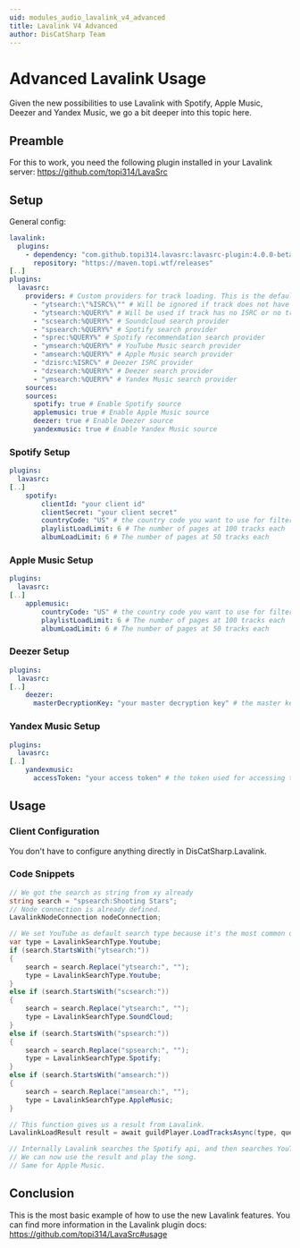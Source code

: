 ```yaml
---
uid: modules_audio_lavalink_v4_advanced
title: Lavalink V4 Advanced
author: DisCatSharp Team
---
```


# Advanced Lavalink Usage

Given the new possibilities to use Lavalink with Spotify, Apple Music, Deezer and Yandex Music, we go a bit deeper into this topic here.

## Preamble

For this to work, you need the following plugin installed in your Lavalink server: https://github.com/topi314/LavaSrc

## Setup

General config:

```yml
lavalink:
  plugins:
    - dependency: "com.github.topi314.lavasrc:lavasrc-plugin:4.0.0-beta.3"
      repository: "https://maven.topi.wtf/releases"
[..]
plugins:
  lavasrc:
    providers: # Custom providers for track loading. This is the default
      - "ytsearch:\"%ISRC%\"" # Will be ignored if track does not have an ISRC. See https://esearch.wikipedia.org/wiki/International_Standard_Recording_Code
      - "ytsearch:%QUERY%" # Will be used if track has no ISRC or no track could be found for the ISRC
      - "scsearch:%QUERY%" # Soundcloud search provider
      - "spsearch:%QUERY%" # Spotify search provider
      - "sprec:%QUERY%" # Spotify recommendation search provider
      - "ymsearch:%QUERY%" # YouTube Music search provider
      - "amsearch:%QUERY%" # Apple Music search provider
      - "dzisrc:%ISRC%" # Deezer ISRC provider
      - "dzsearch:%QUERY%" # Deezer search provider
      - "ymsearch:%QUERY%" # Yandex Music search provider
    sources:
    sources:
      spotify: true # Enable Spotify source
      applemusic: true # Enable Apple Music source
      deezer: true # Enable Deezer source
      yandexmusic: true # Enable Yandex Music source
```

### Spotify Setup

```yml
plugins:
  lavasrc:
[..]
    spotify:
        clientId: "your client id"
        clientSecret: "your client secret"
        countryCode: "US" # the country code you want to use for filtering the artists top tracks. See https://esearch.wikipedia.org/wiki/ISO_3166-1_alpha-2
        playlistLoadLimit: 6 # The number of pages at 100 tracks each
        albumLoadLimit: 6 # The number of pages at 50 tracks each
```

### Apple Music Setup

```yml
plugins:
  lavasrc:
[..]
    applemusic:
        countryCode: "US" # the country code you want to use for filtering the artists top tracks and language. See https://esearch.wikipedia.org/wiki/ISO_3166-1_alpha-2
        playlistLoadLimit: 6 # The number of pages at 100 tracks each
        albumLoadLimit: 6 # The number of pages at 50 tracks each
```

### Deezer Setup

```yml
plugins:
  lavasrc:
[..]
    deezer:
      masterDecryptionKey: "your master decryption key" # the master key used for decrypting the deezer tracks. (yes this is not here you need to get it from somewhere else)
```

### Yandex Music Setup

```yml
plugins:
  lavasrc:
[..]
    yandexmusic:
      accessToken: "your access token" # the token used for accessing the yandex music api. See https://github.com/topi314/LavaSrc#yandex-music
```

## Usage

### Client Configuration

You don't have to configure anything directly in DisCatSharp.Lavalink.

### Code Snippets

```cs
// We got the search as string from xy already
string search = "spsearch:Shooting Stars";
// Node connection is already defined.
LavalinkNodeConnection nodeConnection;

// We set YouTube as default search type because it's the most common one.
var type = LavalinkSearchType.Youtube;
if (search.StartsWith("ytsearch:"))
{
	search = search.Replace("ytsearch:", "");
	type = LavalinkSearchType.Youtube;
}
else if (search.StartsWith("scsearch:"))
{
	search = search.Replace("ytsearch:", "");
	type = LavalinkSearchType.SoundCloud;
}
else if (search.StartsWith("spsearch:"))
{
	search = search.Replace("spsearch:", "");
	type = LavalinkSearchType.Spotify;
}
else if (search.StartsWith("amsearch:"))
{
	search = search.Replace("amsearch:", "");
	type = LavalinkSearchType.AppleMusic;
}

// This function gives us a result from Lavalink.
LavalinkLoadResult result = await guildPlayer.LoadTracksAsync(type, query);

// Internally Lavalink searches the Spotify api, and then searches YouTube for the result.
// We can now use the result and play the song.
// Same for Apple Music.
```

## Conclusion

This is the most basic example of how to use the new Lavalink features. You can find more information in the Lavalink plugin docs: https://github.com/topi314/LavaSrc#usage
